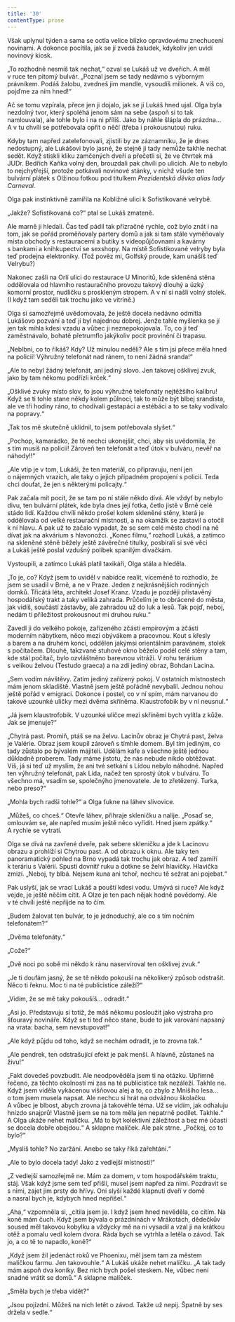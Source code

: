 ```yaml
---
title: '30'
contentType: prose
---
```


<section>

Však uplynul týden a sama se octla velice blízko opravdovému znechucení novinami. A dokonce pocítila, jak se jí zvedá žaludek, kdykoliv jen uvidí novinový kiosk.

„To rozhodně nesmíš tak nechat,“ ozval se Lukáš už ve dveřích. A měl v ruce ten pitomý bulvár. „Poznal jsem se tady nedávno s výborným právníkem. Podáš žalobu, zvedneš jim mandle, vysoudíš milionek. A víš co, pojďme za ním hned!“

Ač se tomu vzpírala, přece jen ji dojalo, jak se jí Lukáš hned ujal. Olga byla nezdolný tvor, který spoléhá jenom sám na sebe (aspoň si to tak namlouvala), ale tohle bylo i na ni příliš. Jako by náhle šlápla do prázdna… A v tu chvíli se potřebovala opřít o něčí (třeba i prokousnutou) ruku.

Kdyby tam napřed zatelefonovali, zjistili by ze záznamníku, že je dnes nedostupný, ale Lukášovi bylo jasné, že stejně ji tady nemůže takhle nechat sedět. Když stiskli kliku zamčených dveří a přečetli si, že ve čtvrtek má JUDr. Bedřich Kaňka volný den, brouzdali pak chvíli po ulicích. Ale to nebylo to nejchytřejší, protože potkávali novinové stánky, v nichž všude ten bulvární plátek s Olžinou fotkou pod titulkem _Prezidentská děvka alias lady Carneval._

Olga pak instinktivně zamířila na Kobližné ulici k Sofistikované velrybě.

„Jakže? Sofistikovaná co?“ ptal se Lukáš zmateně.

Ale marně ji hledali. Čas teď pádil tak přízračné rychle, což bylo znát i na tom, jak se pořád proměňovaly partery domů a jak si tam stále vyměňovaly místa obchody s restauracemi a butiky s videopůjčovnami a kavárny s bankami a knihkupectví se sexshopy. Na místě Sofistikované velryby byla teď prodejna elektroniky. (Tož pověz mi, Golfský proude, kam unášíš teď Velrybu?)

</section>

<section>

Nakonec zašli na Orlí ulici do restaurace U Minoritů, kde skleněná stěna oddělovala od hlavního restauračního provozu takový dlouhý a úzký komorní prostor, nudličku s proskleným stropem. A v ní si našli volný stolek. (I když tam seděli tak trochu jako ve vitríně.)

Olga si samozřejmě uvědomovala, že ještě docela nedávno odmítla Lukášovo pozvání a teď jí byl najednou dobrej. Jenže tahle myšlenka se jí jen tak mihla kdesi vzadu a vůbec ji neznepokojovala. To, co ji teď zaměstnávalo, bohatě přetrumflo jakýkoliv pocit provinění či trapasu.

„Neblbni, co to říkáš? Kdy? Už minulou neděli? Ale s tím jsi přece měla hned na policii! Výhružný telefonát nad ránem, to není žádná sranda!“

„Ale to nebyl žádný telefonát, ani jediný slovo. Jen takovej ošklivej zvuk, jako by tam někomu podřízli krček.“

„Ošklivé zvuky místo slov, to jsou výhružné telefonáty nejtěžšího kalibru! Když se ti tohle stane někdy kolem půlnoci, tak to může být blbej srandista, ale ve tři hodiny ráno, to chodívali gestapáci a estébáci a to se taky vodívalo na popravy.“

„Tak tos mě skutečně uklidnil, to jsem potřebovala slyšet.“

„Pochop, kamarádko, že tě nechci ukonejšit, chci, aby sis uvědomila, že s tím musíš na policii! Zároveň ten telefonát a teď útok v bulváru, nevěř na náhody!!“

„Ale vtip je v tom, Lukáši, že ten materiál, co připravuju, není jen o nájemných vrazích, ale taky o jejich případném propojení s policií. Teda chci doufat, že jen s některými policajty.“

Pak začala mít pocit, že se tam po ní stále někdo dívá. Ale vždyť by nebylo divu, ten bulvární plátek, kde byla dnes její fotka, četlo jistě v Brně celé stádo lidí. Každou chvíli někdo prošel kolem skleněné stěny, která je oddělovala od velké restaurační místnosti, a na okamžik se zastavil a otočil k ní hlavu. A pak už to začalo vypadat, že se sem celé město chodí na ně dívat jak na akvárium s hlavonožci. „Konec filmu,“ rozhodl Lukáš, a zatímco na skleněné stěně běžely ještě závěrečné titulky, posbírali si své věci a Lukáš ještě poslal vzdušný polibek spanilým divačkám.

</section>

<section>

Vystoupili, a zatímco Lukáš platil taxikáři, Olga stála a hleděla.

„To je, co? Když jsem to uviděl v nabídce realit, víceméně to rozhodlo, že jsem se usadil v Brně, a ne v Praze. Jeden z nejkrásnějších rodinných domků. Třicátá léta, architekt Josef Kranz. Vzadu je později přistavěný hospodářský trakt a taky veliká zahrada. Průčelím je to obrácené do města, jak vidíš, součástí zástavby, ale zahradou už do luk a lesů. Tak pojď, neboj, nedám ti příležitost prokousnout mi druhou ruku.“

Zavedl ji do velkého pokoje, zařízeného zčásti empírovým a zčásti moderním nábytkem, něco mezi obývákem a pracovnou. Kout s křesly a barem a na druhém konci, oddělen jakýmsi orientálním paravánem, stolek s počítačem. Dlouhé, takzvané stuhové okno běželo podél celé stěny a tam, kde stál počítač, bylo ozvláštněno barevnou vitráží. V rohu terárium s velikou želvou (Testudo graeca) a na zdi jediný obraz, Bohdan Lacina.

„Sem vodím návštěvy. Zatím jediný zařízený pokoj. V ostatních místnostech mám jenom skladiště. Vlastně jsem ještě pořádně nevybalil. Jednou nohou ještě pořád v emigraci. Dokonce i postel, co v ní spím, mám narvanou do takové uzounké uličky mezi dvěma skříněma. Klaustrofobik by v ní neusnul.“

„Já jsem klaustrofobik. V uzounké uličce mezi skříněmi bych vylítla z kůže. Jak se jmenuje?“

„Chytrá past. Promiň, ptáš se na želvu. Lacinův obraz je Chytrá past, želva je Valérie. Obraz jsem koupil zároveň s tímhle domem. Byl tím jediným, co tady zůstalo po bývalém majiteli. Udělám kafe a všechno ještě jednou důkladně proberem. Tady máme jistotu, že nás nebude nikdo obtěžovat. Víš, já si teď už myslím, že ani tvé setkání s Lídou nebylo náhodné. Napřed ten výhružný telefonát, pak Lída, načež ten sprostý útok v bulváru. To všechno má, vsadím se, společnýho jmenovatele. Je to zřetězený. Turka, nebo preso?“

„Mohla bych radši tohle?“ a Olga ťukne na láhev slivovice.

„Můžeš, co chceš.“ Otevře láhev, přihraje skleničku a nalije. „Posaď se, omlouvám se, ale napřed musím ještě něco vyřídit. Hned jsem zpátky.“ A rychle se vytratí.

</section>

<section>

Olga se dívá na zavřené dveře, pak sebere skleničku a jde k Lacinovu obrazu a prohlíží si Chytrou past. A od obrazu k oknu. Ale taky ten panoramatický pohled na Brno vypadá tak trochu jak obraz. A teď zamíří k teráriu s Valérií. Spustí dovnitř ruku a dotkne se želví hlavičky. Hlavička zmizí. „Neboj, ty blbá. Nejsem kuna ani tchoř, nechcu tě sežrat ani pojebat.“

Pak uslyší, jak se vrací Lukáš a pouští kdesi vodu. Umývá si ruce? Ale když vejde, je ještě něčím cítit. A Olze je ten pach nějak hodně povědomý. Ale v té chvíli ještě nepřijde na to čím.

„Budem žalovat ten bulvár, to je jednoduchý, ale co s tím nočním telefonátem?“

„Dvěma telefonáty.“

„Cože?“

„Dvě noci po sobě mi někdo k ránu naservíroval ten ošklivej zvuk.“

„Je ti doufám jasný, že se tě někdo pokouší na několikerý způsob odstrašit. Něco ti řeknu. Moc ti na té publicistice záleží?“

„Vidím, že se mě taky pokoušíš… odradit.“

„Asi jo. Představuju si totiž, že máš někomu posloužit jako výstraha pro šťouravý novináře. Když se ti teď něco stane, bude to jak varování napsaný na vrata: bacha, sem nevstupovat!“

„Ale když půjdu od toho, když se nechám odradit, je to zrovna tak.“

„Ale pendrek, ten odstrašující efekt je pak menší. A hlavně, zůstaneš na živu!“

„Fakt dovedeš povzbudit. Ale neodpověděla jsem ti na otázku. Upřímně řečeno, za těchto okolností mi zas na té publicistice tak nezáleží. Takhle ne. Když jsem viděla vykácenou višňovou alej a to, co zbylo z Mnišího lesa… o tom jsem musela napsat. Ale nechcu si hrát na odvážnou školačku. A vůbec je blbost, abych zrovna já takovéhle téma. Už se vidím, jak odhaluju hnízdo snajprů! Vlastně jsem se na tom měla jen nepatrně podílet. Takhle.“ A Olga ukáže nehet malíčku. „Má to být kolektivní záležitost a bez mé účasti se docela dobře obejdou.“ A sklapne malíček. Ale pak strne. „Počkej, co to bylo?“

„Myslíš tohle? No zaržání. Anebo se taky říká zařehtání.“

„Ale to bylo docela tady! Jako z vedlejší místnosti!“

„Z vedlejší samozřejmě ne. Mám za domem, v tom hospodářském traktu, stáj. Však když jsme sem teď přišli, musel jsem napřed za nimi. Pozdravit se s nimi, zajet jim prsty do hřívy. Oni slyší každé klapnutí dveří v domě a nasral bych je, kdybych hned nepřišel.“

„Aha,“ vzpomněla si, „cítila jsem je. I když jsem hned nevěděla, co cítím. Na koně mám čuch. Když jsem bývala o prázdninách v Mrákotách, dědečkův soused měl takovou kobylku a vždycky mě na ni vysadil a vzal ji na krátkou otěž a pomalu vedl kolem dvora. Ráda bych se vytrhla a letěla o závod. Tak jo, a co tě to napadlo, koně?“

„Když jsem žil jedenáct roků ve Phoenixu, měl jsem tam za městem maličkou farmu. Jen takovouhle.“ A Lukáš ukáže nehet malíčku. „A tak tady mám aspoň dva koníky. Bez nich bych pošel steskem. Ne, vůbec není snadné vrátit se domů.“ A sklapne malíček.

„Směla bych je třeba vidět?“

„Jsou pojízdní. Můžeš na nich letět o závod. Takže už nepij. Špatně by ses držela v sedle.“

</section>
